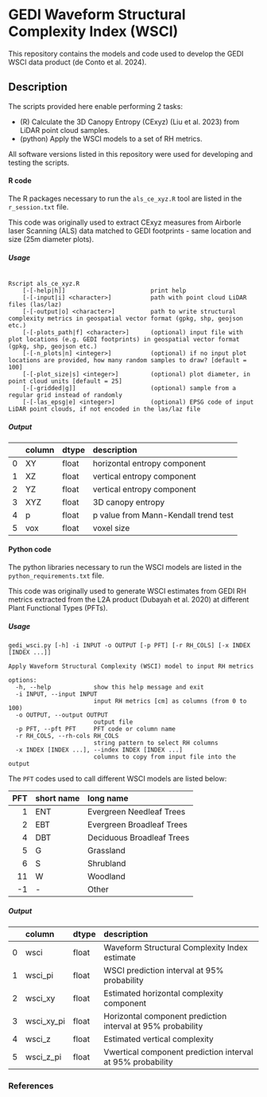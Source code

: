 # GEDI Waveform Structural Complexity Index (WSCI)

This repository contains the models and code used to develop the GEDI WSCI data product (de Conto et al. 2024).

## Description 

The scripts provided here enable performing 2 tasks:
- (R) Calculate the 3D Canopy Entropy (CExyz) (Liu et al. 2023) from LiDAR point cloud samples.
- (python) Apply the WSCI models to a set of RH metrics.  

All software versions listed in this repository were used for developing and testing the scripts.

#### R code

The R packages necessary to run the `als_ce_xyz.R` tool are listed in the `r_session.txt` file. 

This code was originally used to extract CExyz measures from Airborle laser Scanning (ALS) data matched to GEDI footprints - same location and size (25m diameter plots).

##### Usage

```terminal 

Rscript als_ce_xyz.R
    [-[-help|h]]                        print help
    [-[-input|i] <character>]           path with point cloud LiDAR files (las/laz)
    [-[-output|o] <character>]          path to write structural complexity metrics in geospatial vector format (gpkg, shp, geojson etc.)
    [-[-plots_path|f] <character>]      (optional) input file with plot locations (e.g. GEDI footprints) in geospatial vector format (gpkg, shp, geojson etc.)
    [-[-n_plots|n] <integer>]           (optional) if no input plot locations are provided, how many random samples to draw? [default = 100]
    [-[-plot_size|s] <integer>]         (optional) plot diameter, in point cloud units [default = 25]
    [-[-gridded|g]]                     (optional) sample from a regular grid instead of randomly
    [-[-las_epsg|e] <integer>]          (optional) EPSG code of input LiDAR point clouds, if not encoded in the las/laz file
```

##### Output
|    | column   | dtype   | description |
|---:|:---------|:--------|:------------|
|  0 | XY       | float   | horizontal entropy component |
|  1 | XZ       | float   | vertical entropy component |
|  2 | YZ       | float   | vertical entropy component |
|  3 | XYZ      | float   | 3D canopy entropy|
|  4 | p        | float   | p value from Mann-Kendall trend test|
|  5 | vox      | float   | voxel size |

#### Python code

The python libraries necessary to run the WSCI models are listed in the `python_requirements.txt` file.

This code was originally used to generate WSCI estimates from GEDI RH metrics extracted from the L2A product (Dubayah et al. 2020) at different Plant Functional Types (PFTs).

##### Usage

```terminal 
gedi_wsci.py [-h] -i INPUT -o OUTPUT [-p PFT] [-r RH_COLS] [-x INDEX [INDEX ...]]

Apply Waveform Structural Complexity (WSCI) model to input RH metrics

options:
  -h, --help            show this help message and exit
  -i INPUT, --input INPUT
                        input RH metrics [cm] as columns (from 0 to 100)
  -o OUTPUT, --output OUTPUT
                        output file
  -p PFT, --pft PFT     PFT code or column name
  -r RH_COLS, --rh-cols RH_COLS
                        string pattern to select RH columns
  -x INDEX [INDEX ...], --index INDEX [INDEX ...]
                        columns to copy from input file into the output

```

The `PFT` codes used to call different WSCI models are listed below:

| PFT | short name  | long name                 |
|---: |:--------|:--------------------------|
|  1  | ENT     | Evergreen Needleaf Trees  |
|  2  | EBT     | Evergreen Broadleaf Trees |
|  4  | DBT     | Deciduous Broadleaf Trees |
|  5  | G       | Grassland                 |
|  6  | S       | Shrubland                 |
| 11  | W       | Woodland                  |
| -1  | -       | Other                     |

##### Output

|    | column   | dtype   | description |
|---:|:---------|:--------|:------------|
|  0 | wsci       | float   | Waveform Structural Complexity Index estimate |
|  1 | wsci_pi       | float   | WSCI prediction interval at 95% probability |
|  2 | wsci_xy       | float   | Estimated horizontal complexity component | 
|  3 | wsci_xy_pi      | float   | Horizontal component prediction interval at 95% probability |
|  4 | wsci_z        | float   | Estimated vertical complexity |
|  5 | wsci_z_pi      | float   | Vwertical component prediction interval at 95% probability |


### References

